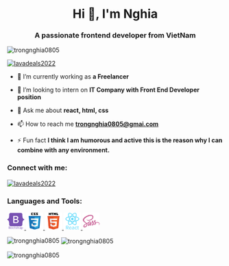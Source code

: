 <h1 align="center">Hi 👋, I'm Nghia</h1>
<h3 align="center">A passionate frontend developer from VietNam</h3>

<p align="left"> <img src="https://komarev.com/ghpvc/?username=trongnghia0805&label=Profile%20views&color=0e75b6&style=flat" alt="trongnghia0805" /> </p>

<p align="left"> <a href="https://twitter.com/lavadeals2022" target="blank"><img src="https://img.shields.io/twitter/follow/lavadeals2022?logo=twitter&style=for-the-badge" alt="lavadeals2022" /></a> </p>

- 🔭 I’m currently working as **a Freelancer**

- 👯 I’m looking to intern on **IT Company with Front End Developer position**

- 💬 Ask me about **react, html, css**

- 📫 How to reach me **trongnghia0805@gmai.com**

- ⚡ Fun fact **I think I am humorous and active this is the reason why I can combine with any environment.**

<h3 align="left">Connect with me:</h3>
<p align="left">
<a href="https://twitter.com/lavadeals2022" target="blank"><img align="center" src="https://raw.githubusercontent.com/rahuldkjain/github-profile-readme-generator/master/src/images/icons/Social/twitter.svg" alt="lavadeals2022" height="30" width="40" /></a>
</p>

<h3 align="left">Languages and Tools:</h3>
<p align="left"> <a href="https://getbootstrap.com" target="_blank" rel="noreferrer"> <img src="https://raw.githubusercontent.com/devicons/devicon/master/icons/bootstrap/bootstrap-plain-wordmark.svg" alt="bootstrap" width="40" height="40"/> </a> <a href="https://www.w3schools.com/css/" target="_blank" rel="noreferrer"> <img src="https://raw.githubusercontent.com/devicons/devicon/master/icons/css3/css3-original-wordmark.svg" alt="css3" width="40" height="40"/> </a> <a href="https://www.w3.org/html/" target="_blank" rel="noreferrer"> <img src="https://raw.githubusercontent.com/devicons/devicon/master/icons/html5/html5-original-wordmark.svg" alt="html5" width="40" height="40"/> </a> <a href="https://reactjs.org/" target="_blank" rel="noreferrer"> <img src="https://raw.githubusercontent.com/devicons/devicon/master/icons/react/react-original-wordmark.svg" alt="react" width="40" height="40"/> </a> <a href="https://sass-lang.com" target="_blank" rel="noreferrer"> <img src="https://raw.githubusercontent.com/devicons/devicon/master/icons/sass/sass-original.svg" alt="sass" width="40" height="40"/> </a> </p>

<p><img align="left" src="https://github-readme-stats.vercel.app/api/top-langs?username=trongnghia0805&show_icons=true&locale=en&layout=compact" alt="trongnghia0805" /></p>

<p>&nbsp;<img align="center" src="https://github-readme-stats.vercel.app/api?username=trongnghia0805&show_icons=true&locale=en" alt="trongnghia0805" /></p>

<p><img align="center" src="https://github-readme-streak-stats.herokuapp.com/?user=trongnghia0805&" alt="trongnghia0805" /></p>
